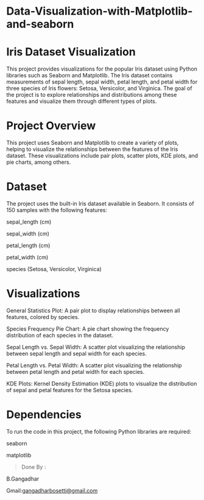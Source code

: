 # Data-Visualization-with-Matplotlib-and-seaborn

# Iris Dataset Visualization

This project provides visualizations for the popular Iris dataset using Python libraries such as Seaborn and Matplotlib. The Iris dataset contains measurements of sepal length, sepal width, petal length, and petal width for three species of Iris flowers: Setosa, Versicolor, and Virginica. The goal of the project is to explore relationships and distributions among these features and visualize them through different types of plots.

# Project Overview

This project uses Seaborn and Matplotlib to create a variety of plots, helping to visualize the relationships between the features of the Iris dataset. These visualizations include pair plots, scatter plots, KDE plots, and pie charts, among others.

# Dataset

The project uses the built-in Iris dataset available in Seaborn. It consists of 150 samples with the following features:

sepal_length (cm)

sepal_width (cm)

petal_length (cm)

petal_width (cm)

species (Setosa, Versicolor, Virginica)

# Visualizations

General Statistics Plot: A pair plot to display relationships between all features, colored by species.

Species Frequency Pie Chart: A pie chart showing the frequency distribution of each species in the dataset.

Sepal Length vs. Sepal Width: A scatter plot visualizing the relationship between sepal length and sepal width for each species.

Petal Length vs. Petal Width: A scatter plot visualizing the relationship between petal length and petal width for each species.

KDE Plots: Kernel Density Estimation (KDE) plots to visualize the distribution of sepal and petal features for the Setosa species.

# Dependencies

To run the code in this project, the following Python libraries are required:

seaborn

matplotlib

> Done By :

B.Gangadhar

Gmail:gangadharbosetti@gmail.com
